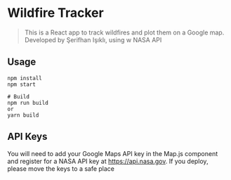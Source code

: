 # Wildfire Tracker

> This is a React app to track wildfires and plot them on a Google map.
> Developed by Şerifhan Işıklı, using w NASA API

## Usage

```
npm install
npm start

# Build
npm run build
or
yarn build
```

## API Keys

You will need to add your Google Maps API key in the Map.js component and register for a NASA API key at https://api.nasa.gov. If you deploy, please move the keys to a safe place
